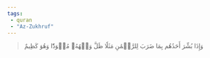 ```yaml
---
tags: 
 - quran 
 - "Az-Zukhruf"
---
```


> وَإِذَا بُشِّرَ أَحَدُهُم بِمَا ضَرَبَ لِلرَّحۡمَٰنِ مَثَلٗا ظَلَّ وَجۡهُهُۥ مُسۡوَدّٗا وَهُوَ كَظِيمٌ
